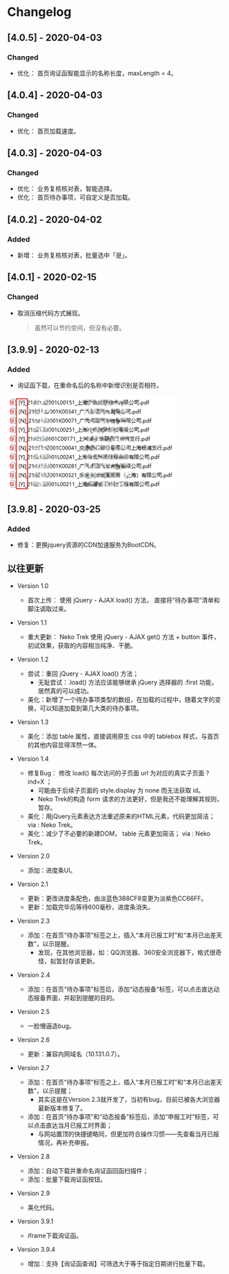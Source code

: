# Changelog

## [4.0.5] - 2020-04-03
### Changed
  * 优化： 首页询证函智能显示的名称长度，maxLength = 4。

## [4.0.4] - 2020-04-03
### Changed
  * 优化： 首页加载速度。

## [4.0.3] - 2020-04-03
### Changed
  * 优化： 业务复核核对表，智能选择。
  * 优化： 首页待办事项，可自定义是否加载。

## [4.0.2] - 2020-04-02
### Added
  * 新增： 业务复核核对表，批量选中「是」。

## [4.0.1] - 2020-02-15
### Changed
  * 取消压缩代码方式展现。
    > 虽然可以节约空间，但没有必要。

## [3.9.9] - 2020-02-13
### Added
  * 询证函下载，在重命名后的名称中新增识别是否相符。

![img](./img/EasyGoEnhancer_3.9.9_01.png)

## [3.9.8] - 2020-03-25
### Added
  * 修复：更换jquery资源的CDN加速服务为BootCDN。

## 以往更新
* Version 1.0
  * 首次上传： 使用 jQuery - AJAX load() 方法， 直接将“待办事项”清单和脚注调取过来。

* Version 1.1
  * 重大更新： Neko Trek 使用 jQuery - AJAX get() 方法 + button 事件， 初试效果，获取的内容相当纯净、干脆。

* Version 1.2
  * 尝试：重回 jQuery - AJAX load() 方法；
      * 无耻尝试：.load() 方法应该能够继承 jQuery 选择器的 :first 功能， 居然真的可以成功。
  * 美化：新增了一个待办事项类型的数组，在加载的过程中，随着文字的变换，可以知道加载到第几大类的待办事项。

* Version 1.3
  * 美化：添加 table 属性，直接调用原生 css 中的 tablebox 样式，与首页的其他内容显得浑然一体。

* Version 1.4
  * 修复Bug： 修改 load() 每次访问的子页面 url 为对应的真实子页面 ?ind=X ；
      * 可能由于后续子页面的 style.display 为 none 而无法获取 id。
      * Neko Trek的构造 form 请求的方法更好，但是我还不能理解其规则，暂存。
  * 美化：用jQuery元素表达方法重述原来的HTML元素，代码更加简洁； via : Neko Trek。
  * 美化：减少了不必要的新建DOM， table 元素更加简洁； via : Neko Trek。

* Version 2.0
  * 添加：进度条UI。

* Version 2.1
  * 更新：更改进度条配色，由淡蓝色3B8CF8变更为淡紫色CC66FF。
  * 更新：加载完毕后等待600毫秒，进度条消失。

* Version 2.3
  * 添加：在首页“待办事项”标签之上，插入“本月已报工时”和“本月已出差天数”，以示提醒。
      * 发现，在其他浏览器，如：QQ浏览器、360安全浏览器下，格式很奇怪，拟暂封存该更新。

* Version 2.4
  * 添加：在首页“待办事项”标签后，添加“动态报备”标签，可以点击直达动态报备界面，并起到提醒的目的。

* Version 2.5
  * 一脸懵逼造bug。

* Version 2.6
  * 更新：兼容内网域名（10.131.0.7）。

* Version 2.7
  * 添加：在首页“待办事项”标签之上，插入“本月已报工时”和“本月已出差天数”，以示提醒；
      * 其实这是在Version 2.3就开发了，当初有bug，目前已被各大浏览器最新版本修复了。
  * 添加：在首页“待办事项”和“动态报备”标签后，添加“申报工时”标签，可以点击直达当月已报工时界面；
      * 与网站置顶的快捷键略同，但更加符合操作习惯——先查看当月已报情况，再补充申报。

* Version 2.8
  * 添加：自动下载并重命名询证函回函扫描件；
  * 添加：批量下载询证函按钮。

* Version 2.9
  * 美化代码。

* Version 3.9.1
  * iframe下载询证函。

* Version 3.9.4
  * 增加：支持【询证函查询】可筛选大于等于指定日期进行批量下载。



